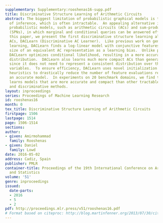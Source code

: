 ```yaml
---
supplementary: Supplementary:rooshenas16-supp.pdf
title: Discriminative Structure Learning of Arithmetic Circuits
abstract: The biggest limitation of probabilistic graphical models is the complexity
  of inference, which is often intractable.  An appealing alternative is to use tractable
  probabilistic models, such as arithmetic circuits (ACs) and sum-product networks
  (SPNs), in which marginal and conditional queries can be answered efficiently.  In
  this paper, we present the first discriminative structure learning algorithm for
  ACs, DACLearn (Discriminative AC Learner).  Like previous work on generative structure
  learning, DACLearn finds a log-linear model with conjunctive features, using the
  size of an equivalent AC representation as a learning bias.  Unlike previous work,
  DACLearn optimizes conditional likelihood, resulting in a more accurate conditional
  distribution.  DACLearn also learns much more compact ACs than generative methods,
  since it does not need to represent a consistent distribution over the evidence
  variables.  To ensure efficiency, DACLearn uses novel initialization and search
  heuristics to drastically reduce the number of feature evaluations required to learn
  an accurate model.  In experiments on 20 benchmark domains, we find that our DACLearn
  learns models that are more accurate and compact than other tractable generative
  and discriminative methods.
layout: inproceedings
series: Proceedings of Machine Learning Research
id: rooshenas16
month: 0
tex_title: Discriminative Structure Learning of Arithmetic Circuits
firstpage: 1506
lastpage: 1514
page: 1506-1514
sections: 
author:
- given: Amirmohammad
  family: Rooshenas
- given: Daniel
  family: Lowd
date: 2016-05-02
address: Cadiz, Spain
publisher: PMLR
container-title: Proceedings of the 19th International Conference on Artificial Intelligence
  and Statistics
volume: '51'
genre: inproceedings
issued:
  date-parts:
  - 2016
  - 5
  - 2
pdf: http://proceedings.mlr.press/v51/rooshenas16.pdf
# Format based on citeproc: http://blog.martinfenner.org/2013/07/30/citeproc-yaml-for-bibliographies/
---
```

